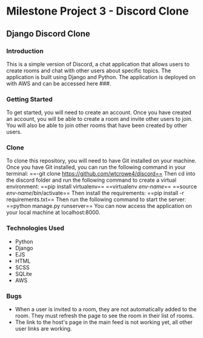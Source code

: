 # Milestone Project 3 - Discord Clone
## Django Discord Clone
### Introduction
This is a simple version of Discord, a chat application that allows users to create rooms and chat with other users about specific topics. The application is built using Django and Python. The application is deployed on with AWS and can be accessed here ###.  

### Getting Started
To get started, you will need to create an account. Once you have created an account, you will be able to create a room and invite other users to join. You will also be able to join other rooms that have been created by other users.

### Clone
To clone this repository, you will need to have Git installed on your machine. Once you have Git installed, you can run the following command in your terminal:
==-git clone https://github.com/wtcrowe4/discord==
Then cd into the discord folder and run the following command to create a virtual environment:
==pip install virtualenv==
==virtualenv *env-name*==
==source *env-name*/bin/activate==
Then install the requirements:
==pip install -r requirements.txt==
Then run the following command to start the server:
==python manage.py runserver==
You can now access the application on your local machine at localhost:8000.

### Technologies Used
* Python
* Django
* EJS
* HTML
* SCSS
* SQLite
* AWS

### Bugs
* When a user is invited to a room, they are not automatically added to the room. They must refresh the page to see the room in their list of rooms.
* The link to the host's page in the main feed is not working yet, all other user links are working.



